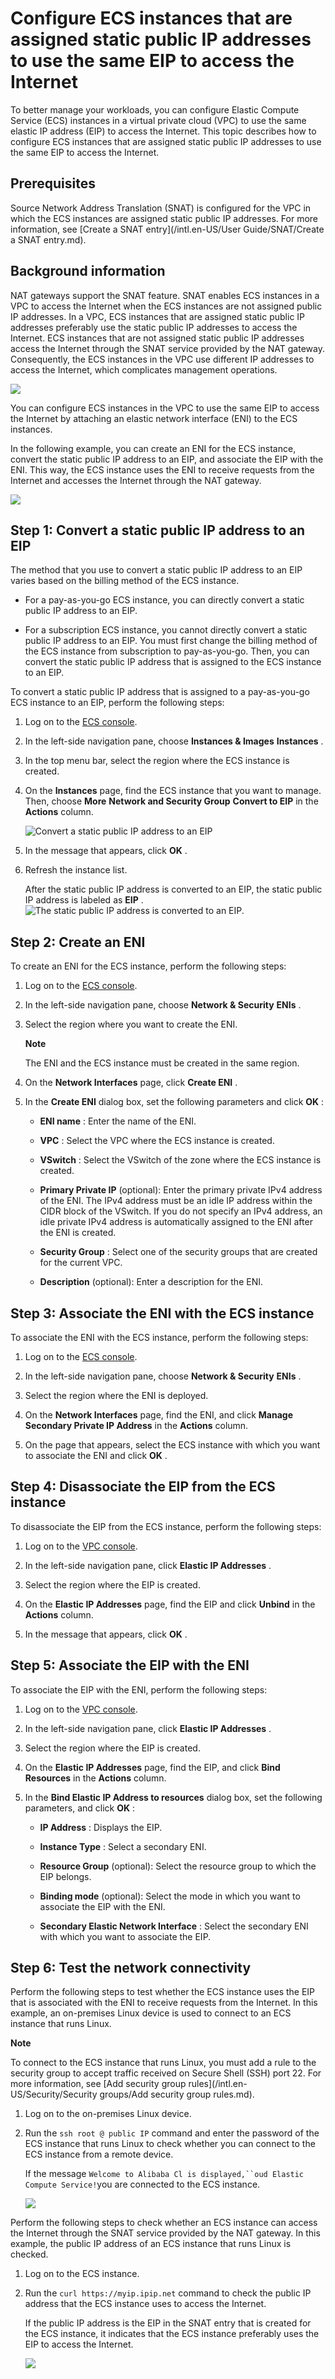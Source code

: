 Configure ECS instances that are assigned static public IP addresses to use the same EIP to access the Internet 
====================================================================================================================================

To better manage your workloads, you can configure Elastic Compute Service (ECS) instances in a virtual private cloud (VPC) to use the same elastic IP address (EIP) to access the Internet. This topic describes how to configure ECS instances that are assigned static public IP addresses to use the same EIP to access the Internet.

Prerequisites 
----------------------------------

Source Network Address Translation (SNAT) is configured for the VPC in which the ECS instances are assigned static public IP addresses. For more information, see [Create a SNAT entry](/intl.en-US/User Guide/SNAT/Create a SNAT entry.md).

Background information 
-------------------------------------------

NAT gateways support the SNAT feature. SNAT enables ECS instances in a VPC to access the Internet when the ECS instances are not assigned public IP addresses. In a VPC, ECS instances that are assigned static public IP addresses preferably use the static public IP addresses to access the Internet. ECS instances that are not assigned static public IP addresses access the Internet through the SNAT service provided by the NAT gateway. Consequently, the ECS instances in the VPC use different IP addresses to access the Internet, which complicates management operations.



![](https://static-aliyun-doc.oss-accelerate.aliyuncs.com/assets/img/570109/156144614649546_en-US.png)

You can configure ECS instances in the VPC to use the same EIP to access the Internet by attaching an elastic network interface (ENI) to the ECS instances.

In the following example, you can create an ENI for the ECS instance, convert the static public IP address to an EIP, and associate the EIP with the ENI. This way, the ECS instance uses the ENI to receive requests from the Internet and accesses the Internet through the NAT gateway.



![](https://static-aliyun-doc.oss-accelerate.aliyuncs.com/assets/img/570109/156144625849551_en-US.png)

Step 1: Convert a static public IP address to an EIP 
-------------------------------------------------------------------------

The method that you use to convert a static public IP address to an EIP varies based on the billing method of the ECS instance. 



* For a pay-as-you-go ECS instance, you can directly convert a static public IP address to an EIP.

  

* For a subscription ECS instance, you cannot directly convert a static public IP address to an EIP. You must first change the billing method of the ECS instance from subscription to pay-as-you-go. Then, you can convert the static public IP address that is assigned to the ECS instance to an EIP.

  




To convert a static public IP address that is assigned to a pay-as-you-go ECS instance to an EIP, perform the following steps:

1. Log on to the [ECS console](https://ecs.console.aliyun.com/#/home).

   

2. In the left-side navigation pane, choose **Instances \& Images** **Instances** .

   

3. In the top menu bar, select the region where the ECS instance is created.

   

4. On the **Instances** page, find the ECS instance that you want to manage. Then, choose **More** **Network and Security Group** **Convert to EIP** in the **Actions** column.

   ![Convert a static public IP address to an EIP](https://static-aliyun-doc.oss-accelerate.aliyuncs.com/assets/img/en-US/2905958951/p88779.png)
   

5. In the message that appears, click **OK** .

   

6. Refresh the instance list.

   After the static public IP address is converted to an EIP, the static public IP address is labeled as **EIP** .![The static public IP address is converted to an EIP.](https://static-aliyun-doc.oss-accelerate.aliyuncs.com/assets/img/en-US/2905958951/p88777.png)
   




Step 2: Create an ENI 
------------------------------------------

To create an ENI for the ECS instance, perform the following steps:

1. Log on to the [ECS console](https://ecs.console.aliyun.com/#/home).

   

2. In the left-side navigation pane, choose **Network \& Security** **ENIs** .

   

3. Select the region where you want to create the ENI. 

   **Note**

   The ENI and the ECS instance must be created in the same region.
   

4. On the **Network Interfaces** page, click **Create ENI** .

   

5. In the **Create ENI** dialog box, set the following parameters and click **OK** : 

   * **ENI name** : Enter the name of the ENI.

     
   
   * **VPC** : Select the VPC where the ECS instance is created.

     
   
   * **VSwitch** : Select the VSwitch of the zone where the ECS instance is created.

     
   
   * **Primary Private IP** (optional): Enter the primary private IPv4 address of the ENI. The IPv4 address must be an idle IP address within the CIDR block of the VSwitch. If you do not specify an IPv4 address, an idle private IPv4 address is automatically assigned to the ENI after the ENI is created.

     
   
   * **Security Group** : Select one of the security groups that are created for the current VPC.

     
   
   * **Description** (optional): Enter a description for the ENI.

     
   

   




Step 3: Associate the ENI with the ECS instance 
--------------------------------------------------------------------

To associate the ENI with the ECS instance, perform the following steps:

1. Log on to the [ECS console](https://ecs.console.aliyun.com/#/home).

   

2. In the left-side navigation pane, choose **Network \& Security** **ENIs** .

   

3. Select the region where the ENI is deployed.

   

4. On the **Network Interfaces** page, find the ENI, and click **Manage Secondary Private IP Address** in the **Actions** column.

   

5. On the page that appears, select the ECS instance with which you want to associate the ENI and click **OK** .

   




Step 4: Disassociate the EIP from the ECS instance 
-----------------------------------------------------------------------

To disassociate the EIP from the ECS instance, perform the following steps:

1. Log on to the [VPC console](https://vpcnext.console.aliyun.com).

   

2. In the left-side navigation pane, click **Elastic IP Addresses** .

   

3. Select the region where the EIP is created.

   

4. On the **Elastic IP Addresses** page, find the EIP and click **Unbind** in the **Actions** column.

   

5. In the message that appears, click **OK** .

   




Step 5: Associate the EIP with the ENI 
-----------------------------------------------------------

To associate the EIP with the ENI, perform the following steps:

1. Log on to the [VPC console](https://vpcnext.console.aliyun.com).

   

2. In the left-side navigation pane, click **Elastic IP Addresses** .

   

3. Select the region where the EIP is created.

   

4. On the **Elastic IP Addresses** page, find the EIP, and click **Bind Resources** in the **Actions** column.

   

5. In the **Bind Elastic IP Address to resources** dialog box, set the following parameters, and click **OK** : 

   * **IP Address** : Displays the EIP.

     
   
   * **Instance Type** : Select a secondary ENI.

     
   
   * **Resource Group** (optional): Select the resource group to which the EIP belongs.

     
   
   * **Binding mode** (optional): Select the mode in which you want to associate the EIP with the ENI.

     
   
   * **Secondary Elastic Network Interface** : Select the secondary ENI with which you want to associate the EIP.

     
   

   




Step 6: Test the network connectivity 
----------------------------------------------------------

Perform the following steps to test whether the ECS instance uses the EIP that is associated with the ENI to receive requests from the Internet. In this example, an on-premises Linux device is used to connect to an ECS instance that runs Linux. 


**Note**

To connect to the ECS instance that runs Linux, you must add a rule to the security group to accept traffic received on Secure Shell (SSH) port 22. For more information, see [Add security group rules](/intl.en-US/Security/Security groups/Add security group rules.md).

1. Log on to the on-premises Linux device.

   

2. Run the `ssh root @ public IP` command and enter the password of the ECS instance that runs Linux to check whether you can connect to the ECS instance from a remote device. 

   If the message `Welcome to Alibaba Cl is displayed,``oud Elastic Compute Service!`you are connected to the ECS instance.

   ![](https://static-aliyun-doc.oss-accelerate.aliyuncs.com/assets/img/570109/156144625849595_en-US.png)
   




Perform the following steps to check whether an ECS instance can access the Internet through the SNAT service provided by the NAT gateway. In this example, the public IP address of an ECS instance that runs Linux is checked. 



1. Log on to the ECS instance.

   

2. Run the `curl https://myip.ipip.net` command to check the public IP address that the ECS instance uses to access the Internet. 

   If the public IP address is the EIP in the SNAT entry that is created for the ECS instance, it indicates that the ECS instance preferably uses the EIP to access the Internet.

   ![](https://static-aliyun-doc.oss-accelerate.aliyuncs.com/assets/img/570109/156144625849596_en-US.png)
   




